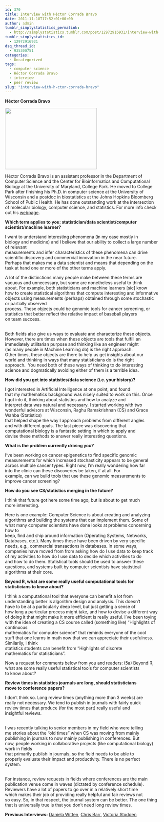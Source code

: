 ```yaml
---
id: 370
title: Interview with Héctor Corrada Bravo
date: 2011-11-18T17:52:01+00:00
author: admin
tumblr_simplystatistics_permalink:
  - http://simplystatistics.tumblr.com/post/12972916931/interview-with-h-ctor-corrada-bravo
tumblr_simplystatistics_id:
  - 12972916931
dsq_thread_id:
  - 935300751
categories:
  - Uncategorized
tags:
  - computer science
  - Héctor Corrada Bravo
  - interview
  - peer review
slug: "interview-with-h-ctor-corrada-bravo"
---
```

**Héctor Corrada Bravo**

**<img height="200" src="http://biostat.jhsph.edu/~jleek/hcb.jpg" width="300" />**

Héctor Corrada Bravo is an assistant professor in the Department of Computer Science and the Center for Bioinformatics and Computational Biology at the University of Maryland, College Park. He moved to College Park after finishing his Ph.D. in computer science at the University of Wisconsin and a postdoc in biostatistics at the Johns Hopkins Bloomberg School of Public Health. He has done outstanding work at the intersection of molecular biology, computer science, and statistics. For more info check out his <a href="http://www.cbcb.umd.edu/~hcorrada/" target="_blank">webpage</a>.

<!-- more -->

**<span>Which term applies to you: statistician/data scientist/computer</span>**  
**<span>scientist/machine learner?</span>**

<span>I want to understand interesting phenomena (in my case mostly in</span>  
<span>biology and medicine) and I </span><span>believe that our ability to collect a large number of relevant</span>  
<span>measurements and infer characteristics of these phenomena can drive</span>  
<span>scientific discovery and commercial innovation in the near future.</span>  
<span>Perhaps that makes me a data scientist and means that depending on the</span>  
<span>task at hand one or more of the other terms apply.</span>

<span>A lot of the distinctions many people make between these terms are</span>  
<span>vacuous and unnecessary, but some are nonetheless useful to think</span>  
<span>about. For example, both statisticians and machine learners [sic] know</span>  
<span>how to create statistical algorithms </span><span>that compute interesting and informative objects using measurements </span><span>(perhaps) obtained through some stochastic or partially observed</span>  
<span>process. These objects could be genomic tools for cancer screening, or</span>  
<span>statistics that better reflect the relative impact of baseball players</span>  
<span>on team success.</span>  
<span> </span>

<span>Both fields also give us ways to evaluate and characterize these objects.</span>  
<span>However, there are times when these objects are tools that fulfill an</span>  
<span>immediately utilitarian purpose and thinking like an engineer might</span>  
<span>(as many people in Machine Learning do) is the right approach.</span>  
<span>Other times, these objects are there to help us get insights about our</span>  
<span>world and thinking in ways that many statisticians do is the right</span>  
<span>approach.  You need both of these ways of thinking to do interesting</span>  
<span>science and dogmatically avoiding either of them is a terrible idea.</span>

**<span>How did you get into statistics/data science (i.e. your history)?</span>**

<span>I got interested in Artificial Intelligence at one point, and found</span>  
<span>that my mathematics background was nicely suited to work on this. Once</span>  
<span>I got into it, thinking about statistics and how to analyze and</span>  
<span>interpret data was natural and necessary. I started working with two</span>  
<span>wonderful advisors a</span><span>t Wisconsin, Raghu Ramakrishnan (CS) and Grace Wahba (Statistics)</span>  
<span>that helped shape the way I approach problems from different angles</span>  
<span>and with different goals. The last piece was discovering that</span>  
<span>computational biology is a fantastic setting in which to apply and</span>  
<span>devise these methods </span><span>to answer really interesting questions.</span>

**<span>What is the problem currently driving you?</span>**

<span>I&#8217;ve been working on cancer epigenetics to find specific genomic</span>  
<span>measurements for which increased stochasticity appears to be general</span>  
<span>across multiple cancer types. Right now, I&#8217;m really wondering how far</span>  
<span>into the clinic can these discoveries be taken, if at all. For</span>  
<span>example, can we build tools that use these genomic measurements to</span>  
<span>improve cancer screening?</span>

**<span>How do you see CS/statistics merging in the future?</span>**

<span>I think that future got here some time ago, but is about to get much</span>  
<span>more interesting.</span>

<span>Here is one example: Computer Science is about creating and analyzing</span>  
<span>algorithms and building the systems that can implement them. Some of</span>  
<span>what </span><span>many computer scientists have done looks at problems concerning how to</span>  
<span>keep, find and ship around information (Operating Systems, Networks,</span>  
<span>Databases, etc.). Many times these have been driven by very specific</span>  
<span>needs, e.g., commercial transactions in databases. In some ways,</span>  
<span>companies have moved from from asking how do I use data to keep track</span>  
<span>of my activities to how do I use data to decide which activities to do</span>  
<span>and how to do them. Statistical tools should be used to answer these</span>  
<span>questions, and systems built by computer scientists have statistical</span>  
<span>algorithms at their core.</span>

**<span>Beyond R, what are some really useful computational tools for</span>**  
**<span>statisticians to know about?</span>**

<span>I think a computational tool that everyone can benefit a lot from</span>  
<span>understanding better is algorithm design and analysis. This doesn&#8217;t</span>  
<span>have to be at a particularly deep level, but just getting a sense of</span>  
<span>how long a particular process might take, </span><span>and how to devise a different way of doing it that might make it more </span><span>efficient is really useful. I&#8217;ve been toying with the idea of creating </span><span>a CS course called (something like) &#8220;Highlights of continuous</span>  
<span>mathematics for computer science&#8221; that reminds everyone of the cool</span>  
<span>stuff that one learns in math </span><span>now that we can appreciate their usefulness. Similarily, I think</span>  
<span>statistics students can benefit from &#8220;Highlights of discrete</span>  
<span>mathematics for statisticians&#8221;.</span>

<span>Now a request for comments below from you and readers: (5a) Beyond R,</span>  
<span>what are some really useful statistical tools for computer scientists</span>  
<span>to know about?</span>

**<span>Review times in statistics journals are long, should statisticians</span>**  
**<span>move to conference papers?</span>**

<span>I don&#8217;t think so. Long review times (anything more than 3 weeks) are</span>  
<span>really not necessary. We tend to publish in journals with fairly quick</span>  
<span>review times that produce (for the most part) really useful and</span>  
<span>insightful reviews.</span>  
<span> </span>

<span>I was recently talking to senior members in my field who were telling</span>  
<span>me stories about the &#8220;old times&#8221; when CS was moving from mainly</span>  
<span>publishing in journals to now mainly publishing in conferences. But</span>  
<span>now, people working </span><span>in collaborative projects (like computational biology) work in fields</span>  
<span>that primarily publish in journals, so the field needs to be able to</span>  
<span>properly evaluate their impact and productivity. There is no perfect</span>  
<span>system.</span>  
<span> </span>

<span>For instance, review requests in fields where conferences are the main</span>  
<span>publication venue come in waves (dictated by conference schedule).</span>  
<span>Reviewers have a lot of papers to go over in a relatively short time</span>  
<span>which makes their job of providing really helpful and fair reviews not</span>  
<span>so easy. So, in that respect, </span><span>the journal system can be better. </span><span>The one thing that is universally </span><span>true is that you don&#8217;t need long review times.</span>

<span><strong>Previous Interviews:</strong> <a href="http://simplystatistics.tumblr.com/post/11436138110/interview-with-daniela-witten" target="_blank">Daniela Witten</a>, <a href="http://simplystatistics.tumblr.com/post/11729003971/interview-with-chris-barr" target="_blank">Chris Barr</a>, <a href="http://simplystatistics.tumblr.com/post/12328728291/interview-with-victoria-stodden" target="_blank">Victoria Stodden</a></span>
